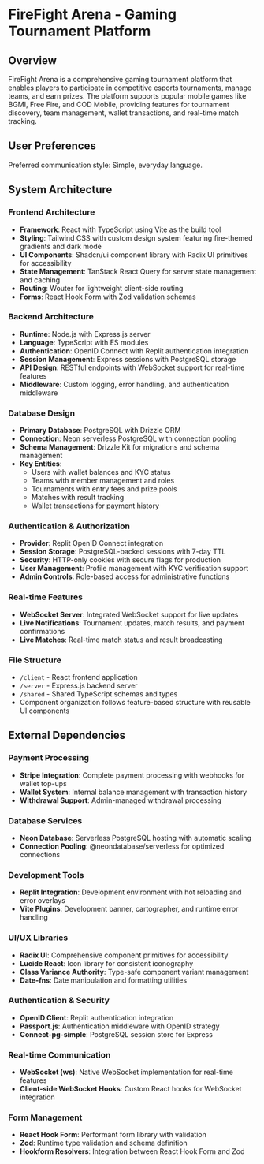 # FireFight Arena - Gaming Tournament Platform

## Overview

FireFight Arena is a comprehensive gaming tournament platform that enables players to participate in competitive esports tournaments, manage teams, and earn prizes. The platform supports popular mobile games like BGMI, Free Fire, and COD Mobile, providing features for tournament discovery, team management, wallet transactions, and real-time match tracking.

## User Preferences

Preferred communication style: Simple, everyday language.

## System Architecture

### Frontend Architecture
- **Framework**: React with TypeScript using Vite as the build tool
- **Styling**: Tailwind CSS with custom design system featuring fire-themed gradients and dark mode
- **UI Components**: Shadcn/ui component library with Radix UI primitives for accessibility
- **State Management**: TanStack React Query for server state management and caching
- **Routing**: Wouter for lightweight client-side routing
- **Forms**: React Hook Form with Zod validation schemas

### Backend Architecture
- **Runtime**: Node.js with Express.js server
- **Language**: TypeScript with ES modules
- **Authentication**: OpenID Connect with Replit authentication integration
- **Session Management**: Express sessions with PostgreSQL storage
- **API Design**: RESTful endpoints with WebSocket support for real-time features
- **Middleware**: Custom logging, error handling, and authentication middleware

### Database Design
- **Primary Database**: PostgreSQL with Drizzle ORM
- **Connection**: Neon serverless PostgreSQL with connection pooling
- **Schema Management**: Drizzle Kit for migrations and schema management
- **Key Entities**: 
  - Users with wallet balances and KYC status
  - Teams with member management and roles
  - Tournaments with entry fees and prize pools
  - Matches with result tracking
  - Wallet transactions for payment history

### Authentication & Authorization
- **Provider**: Replit OpenID Connect integration
- **Session Storage**: PostgreSQL-backed sessions with 7-day TTL
- **Security**: HTTP-only cookies with secure flags for production
- **User Management**: Profile management with KYC verification support
- **Admin Controls**: Role-based access for administrative functions

### Real-time Features
- **WebSocket Server**: Integrated WebSocket support for live updates
- **Live Notifications**: Tournament updates, match results, and payment confirmations
- **Live Matches**: Real-time match status and result broadcasting

### File Structure
- `/client` - React frontend application
- `/server` - Express.js backend server
- `/shared` - Shared TypeScript schemas and types
- Component organization follows feature-based structure with reusable UI components

## External Dependencies

### Payment Processing
- **Stripe Integration**: Complete payment processing with webhooks for wallet top-ups
- **Wallet System**: Internal balance management with transaction history
- **Withdrawal Support**: Admin-managed withdrawal processing

### Database Services
- **Neon Database**: Serverless PostgreSQL hosting with automatic scaling
- **Connection Pooling**: @neondatabase/serverless for optimized connections

### Development Tools
- **Replit Integration**: Development environment with hot reloading and error overlays
- **Vite Plugins**: Development banner, cartographer, and runtime error handling

### UI/UX Libraries
- **Radix UI**: Comprehensive component primitives for accessibility
- **Lucide React**: Icon library for consistent iconography
- **Class Variance Authority**: Type-safe component variant management
- **Date-fns**: Date manipulation and formatting utilities

### Authentication & Security
- **OpenID Client**: Replit authentication integration
- **Passport.js**: Authentication middleware with OpenID strategy
- **Connect-pg-simple**: PostgreSQL session store for Express

### Real-time Communication
- **WebSocket (ws)**: Native WebSocket implementation for real-time features
- **Client-side WebSocket Hooks**: Custom React hooks for WebSocket integration

### Form Management
- **React Hook Form**: Performant form library with validation
- **Zod**: Runtime type validation and schema definition
- **Hookform Resolvers**: Integration between React Hook Form and Zod
